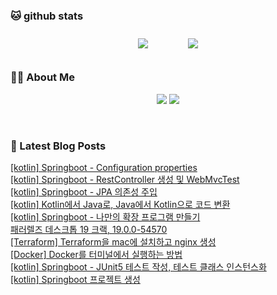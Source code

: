 
###  🐱 github stats  

<div id="main" align="center">
    <img src="https://github-readme-stats.vercel.app/api?username=peterica&count_private=true&show_icons=true&theme=radical"
        style="height: auto; margin-left: 20px; margin-right: 20px; padding: 10px;"/>
    <img src="https://github-readme-stats.vercel.app/api/top-langs/?username=peterica&layout=compact"   
        style="height: auto; margin-left: 20px; margin-right: 20px; padding: 10px;"/>
</div>

###  💁‍♀️ About Me  
<p align="center">
    <a href="https://peterica.tistory.com/"><img src="https://img.shields.io/badge/Blog-FF5722?style=flat-square&logo=Blogger&logoColor=white"/></a>
    <a href="mailto:ilovefran.ofm@gmail.com"><img src="https://img.shields.io/badge/Gmail-d14836?style=flat-square&logo=Gmail&logoColor=white&link=ilovefran.ofm@gmail.com"/></a>
</p>

<br>

### 📕 Latest Blog Posts   

<a href ="https://peterica.tistory.com/667"> [kotlin] Springboot - Configuration properties </a> <br><a href ="https://peterica.tistory.com/666"> [kotlin] Springboot - RestController 생성 및 WebMvcTest </a> <br><a href ="https://peterica.tistory.com/664"> [kotlin] Springboot - JPA 의존성 주입 </a> <br><a href ="https://peterica.tistory.com/661"> [kotlin] Kotlin에서 Java로, Java에서 Kotlin으로 코드 변환 </a> <br><a href ="https://peterica.tistory.com/660"> [kotlin] Springboot - 나만의 확장 프로그램 만들기 </a> <br><a href ="https://peterica.tistory.com/665"> 패러렐즈 데스크톱 19 크랙, 19.0.0-54570 </a> <br><a href ="https://peterica.tistory.com/663"> [Terraform] Terraform을 mac에 설치하고 nginx 생성 </a> <br><a href ="https://peterica.tistory.com/662"> [Docker] Docker를 터미널에서 실행하는 방법 </a> <br><a href ="https://peterica.tistory.com/658"> [kotlin] Springboot - JUnit5 테스트 작성, 테스트 클래스 인스턴스화 </a> <br><a href ="https://peterica.tistory.com/657"> [kotlin] Springboot 프로젝트 생성 </a> <br>